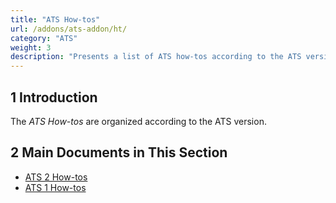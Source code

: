 ```yaml
---
title: "ATS How-tos"
url: /addons/ats-addon/ht/
category: "ATS"
weight: 3
description: "Presents a list of ATS how-tos according to the ATS versions."
---
```


## 1 Introduction

The *ATS How-tos* are organized according to the ATS version.

## 2 Main Documents in This Section

* [ATS 2 How-tos](/addons/ats-addon/ht-two/)
* [ATS 1 How-tos](/addons/ats-addon/ht-one/)
